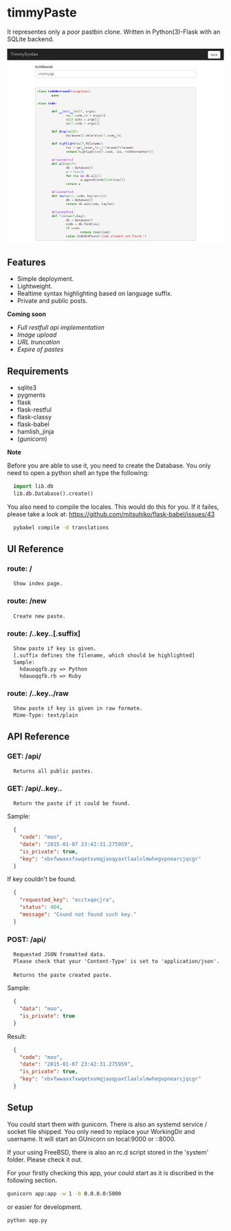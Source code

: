 timmyPaste
===========

It representes only a poor pastbin clone.
Written in Python(3)-Flask with an SQLite backend.

![Paste](screenshot.png)

Features
--------

* Simple deployment.
* Lightweight.
* Realtime syntax highlighting based on language suffix.
* Private and public posts.

**Coming soon**

* *Full restfull api implementation*
* *Image upload*
* *URL truncation*
* *Expire of pastes*

Requirements
------------

* sqlite3
* pygments
* flask
* flask-restful
* flask-classy
* flask-babel
* hamlish_jinja
* (*gunicorn*)

**Note**

Before you are able to use it, you need to create the Database.
You only need to open a python shell an type the following:

```python
  import lib.db
  lib.db.Database().create()
```

You also need to compile the locales. This would do this for you.
If it failes, please take a look at: https://github.com/mitsuhiko/flask-babel/issues/43

```bash
  pybabel compile -d translations
```

UI Reference
------------

### route: /
```
  Show index page.
```

### route: /new
```
  Create new paste.
```

### route: /..key..[.suffix]
```
  Show paste if key is given.
  [.suffix defines the filename, which should be highlighted]
  Sample: 
    hdauoqqfb.py => Python
    hdauoqqfb.rb => Ruby

```

### route: /..key../raw
```
  Show paste if key is given in raw formate.
  Mime-Type: text/plain
```

API Reference
-------------

### GET: /api/
```
  Returns all public pastes.
```

### GET: /api/..key..
```
  Return the paste if it could be found.
```

Sample:

```json
  {
    "code": "moo",
    "date": "2015-01-07 23:42:31.275959",
    "is_private": true,
    "key": "xbvfwwaxxfxwqetxvmqjaoqyaxtlaalxlmwhegvpnearcjqcgr"
  }
```

If key couldn't be found.

```json
  {
    "requested_key": "ecctxqecjra",
    "status": 404,
    "message": "Cound not found such key."
  }
```
### POST: /api/
```
  Requested JSON fromatted data.
  Please check that your 'Content-Type' is set to 'application/json'.

  Returns the paste created paste.
```

Sample:

```json
  {
    "data": "moo",
    "is_private": true
  }
```

Result: 

```json
  {
    "code": "moo",
    "date": "2015-01-07 23:42:31.275959",
    "is_private": true,
    "key": "xbvfwwaxxfxwqetxvmqjaoqyaxtlaalxlmwhegvpnearcjqcgr"
  }
```

Setup
----------

You could start them with gunicorn.
There is also an systemd service / socket file shipped.
You only need to replace your WorkingDir and username. 
It will start an GUnicorn on local:9000 or ::8000.

If your using FreeBSD, there is also an rc.d script stored 
in the 'system' folder. Please check it out.

For your firstly checking this app, your could start as it is discribed
in the following section.

```bash
gunicorn app:app -w 1 -b 0.0.0.0:5000
```

or easier for development.

```bash
python app.py
```





